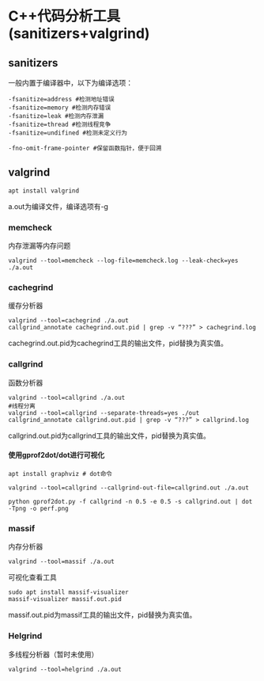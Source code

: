 # C++代码分析工具(sanitizers+valgrind)

## sanitizers

一般内置于编译器中，以下为编译选项：

```shell
-fsanitize=address #检测地址错误
-fsanitize=memory #检测内存错误
-fsanitize=leak #检测内存泄漏
-fsanitize=thread #检测线程竞争
-fsanitize=undifined #检测未定义行为

-fno-omit-frame-pointer #保留函数指针，便于回溯
```

## valgrind

```shell
apt install valgrind
```

a.out为编译文件，编译选项有-g

### memcheck

内存泄漏等内存问题

```shell
valgrind --tool=memcheck --log-file=memcheck.log --leak-check=yes  ./a.out
```

### cachegrind

缓存分析器

```shell
valgrind --tool=cachegrind ./a.out
callgrind_annotate cachegrind.out.pid | grep -v “???” > cachegrind.log
```

cachegrind.out.pid为cachegrind工具的输出文件，pid替换为真实值。

### callgrind

函数分析器

```shell
valgrind --tool=callgrind ./a.out
#线程分离
valgrind --tool=callgrind --separate-threads=yes ./out
callgrind_annotate callgrind.out.pid | grep -v “???” > callgrind.log
```

callgrind.out.pid为callgrind工具的输出文件，pid替换为真实值。

#### 使用gprof2dot/dot进行可视化

```shell
apt install graphviz # dot命令
```

```shell
valgrind --tool=callgrind --callgrind-out-file=callgrind.out ./a.out
```

```shell
python gprof2dot.py -f callgrind -n 0.5 -e 0.5 -s callgrind.out | dot -Tpng -o perf.png
```

### massif

内存分析器

```shell
valgrind --tool=massif ./a.out
```

可视化查看工具

```shell
sudo apt install massif-visualizer
massif-visualizer massif.out.pid
```

massif.out.pid为massif工具的输出文件，pid替换为真实值。

### Helgrind

多线程分析器（暂时未使用）

```shell
valgrind --tool=helgrind ./a.out
```
